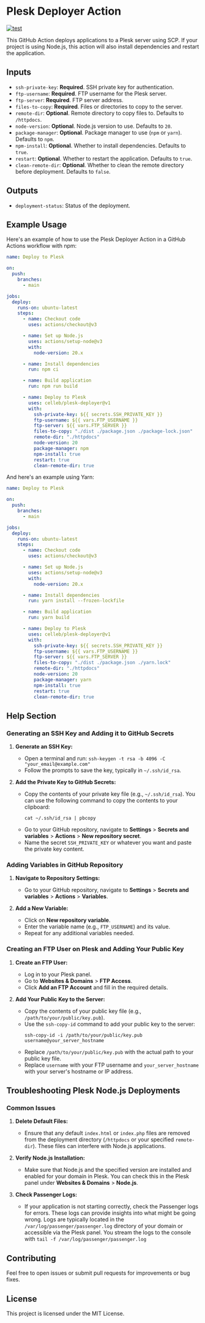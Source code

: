# Plesk Deployer Action

[![test](https://github.com/celleb/plesk-deployer/actions/workflows/test.yml/badge.svg)](https://github.com/celleb/plesk-deployer/actions/workflows/test.yml)

This GitHub Action deploys applications to a Plesk server using SCP. If your project is using Node.js, this action will also install dependencies and restart the application.

## Inputs

- `ssh-private-key`: **Required**. SSH private key for authentication.
- `ftp-username`: **Required**. FTP username for the Plesk server.
- `ftp-server`: **Required**. FTP server address.
- `files-to-copy`: **Required**. Files or directories to copy to the server.
- `remote-dir`: **Optional**. Remote directory to copy files to. Defaults to `/httpdocs`.
- `node-version`: **Optional**. Node.js version to use. Defaults to `20`.
- `package-manager`: **Optional**. Package manager to use (`npm` or `yarn`). Defaults to `npm`.
- `npm-install`: **Optional**. Whether to install dependencies. Defaults to `true`.
- `restart`: **Optional**. Whether to restart the application. Defaults to `true`.
- `clean-remote-dir`: **Optional**. Whether to clean the remote directory before deployment. Defaults to `false`.

## Outputs

- `deployment-status`: Status of the deployment.

## Example Usage

Here's an example of how to use the Plesk Deployer Action in a GitHub Actions workflow with npm:

```yaml
name: Deploy to Plesk

on:
  push:
    branches:
      - main

jobs:
  deploy:
    runs-on: ubuntu-latest
    steps:
      - name: Checkout code
        uses: actions/checkout@v3

      - name: Set up Node.js
        uses: actions/setup-node@v3
        with:
          node-version: 20.x

      - name: Install dependencies
        run: npm ci

      - name: Build application
        run: npm run build

      - name: Deploy to Plesk
        uses: celleb/plesk-deployer@v1
        with:
          ssh-private-key: ${{ secrets.SSH_PRIVATE_KEY }}
          ftp-username: ${{ vars.FTP_USERNAME }}
          ftp-server: ${{ vars.FTP_SERVER }}
          files-to-copy: "./dist ./package.json ./package-lock.json"
          remote-dir: "./httpdocs"
          node-version: 20
          package-manager: npm
          npm-install: true
          restart: true
          clean-remote-dir: true
```

And here's an example using Yarn:

```yaml
name: Deploy to Plesk

on:
  push:
    branches:
      - main

jobs:
  deploy:
    runs-on: ubuntu-latest
    steps:
      - name: Checkout code
        uses: actions/checkout@v3

      - name: Set up Node.js
        uses: actions/setup-node@v3
        with:
          node-version: 20.x

      - name: Install dependencies
        run: yarn install --frozen-lockfile

      - name: Build application
        run: yarn build

      - name: Deploy to Plesk
        uses: celleb/plesk-deployer@v1
        with:
          ssh-private-key: ${{ secrets.SSH_PRIVATE_KEY }}
          ftp-username: ${{ vars.FTP_USERNAME }}
          ftp-server: ${{ vars.FTP_SERVER }}
          files-to-copy: "./dist ./package.json ./yarn.lock"
          remote-dir: "./httpdocs"
          node-version: 20
          package-manager: yarn
          npm-install: true
          restart: true
          clean-remote-dir: true
```

## Help Section

### Generating an SSH Key and Adding it to GitHub Secrets

1. **Generate an SSH Key:**

   - Open a terminal and run: `ssh-keygen -t rsa -b 4096 -C "your_email@example.com"`
   - Follow the prompts to save the key, typically in `~/.ssh/id_rsa`.

2. **Add the Private Key to GitHub Secrets:**
   - Copy the contents of your private key file (e.g., `~/.ssh/id_rsa`).
     You can use the following command to copy the contents to your clipboard:
     ```
     cat ~/.ssh/id_rsa | pbcopy
     ```
   - Go to your GitHub repository, navigate to **Settings** > **Secrets and variables** > **Actions** > **New repository secret**.
   - Name the secret `SSH_PRIVATE_KEY` or whatever you want and paste the private key content.

### Adding Variables in GitHub Repository

1. **Navigate to Repository Settings:**

   - Go to your GitHub repository, navigate to **Settings** > **Secrets and variables** > **Actions** > **Variables**.

2. **Add a New Variable:**
   - Click on **New repository variable**.
   - Enter the variable name (e.g., `FTP_USERNAME`) and its value.
   - Repeat for any additional variables needed.

### Creating an FTP User on Plesk and Adding Your Public Key

1. **Create an FTP User:**

   - Log in to your Plesk panel.
   - Go to **Websites & Domains** > **FTP Access**.
   - Click **Add an FTP Account** and fill in the required details.

2. **Add Your Public Key to the Server:**
   - Copy the contents of your public key file (e.g., `/path/to/your/public/key.pub`).
   - Use the `ssh-copy-id` command to add your public key to the server:
     ```
     ssh-copy-id -i /path/to/your/public/key.pub username@your_server_hostname
     ```
   - Replace `/path/to/your/public/key.pub` with the actual path to your public key file.
   - Replace `username` with your FTP username and `your_server_hostname` with your server's hostname or IP address.

## Troubleshooting Plesk Node.js Deployments

### Common Issues

1. **Delete Default Files:**

   - Ensure that any default `index.html` or `index.php` files are removed from the deployment directory (`/httpdocs` or your specified `remote-dir`). These files can interfere with Node.js applications.

2. **Verify Node.js Installation:**

   - Make sure that Node.js and the specified version are installed and enabled for your domain in Plesk. You can check this in the Plesk panel under **Websites & Domains** > **Node.js**.

3. **Check Passenger Logs:**
   - If your application is not starting correctly, check the Passenger logs for errors. These logs can provide insights into what might be going wrong. Logs are typically located in the `/var/log/passenger/passenger.log` directory of your domain or accessible via the Plesk panel. You stream the logs to the console with `tail -f /var/log/passenger/passenger.log`

## Contributing

Feel free to open issues or submit pull requests for improvements or bug fixes.

## License

This project is licensed under the MIT License.

